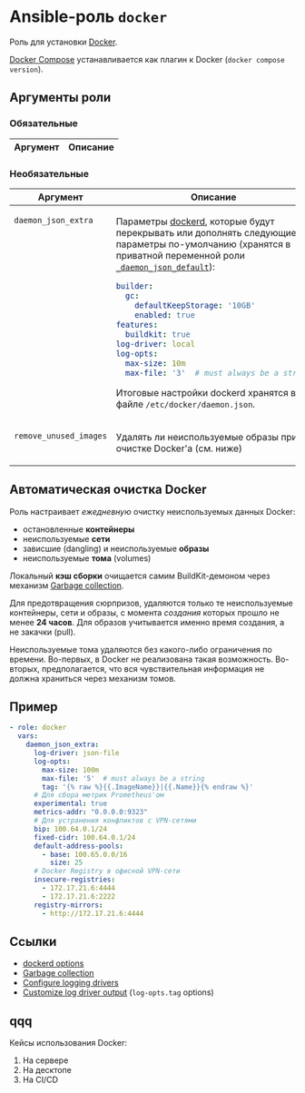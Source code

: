 # Ansible-роль `docker`

Роль для установки [Docker](https://docs.docker.com/engine/install/).

[Docker Compose](https://docs.docker.com/compose/) устанавливается как плагин к Docker (`docker compose version`).

## Аргументы роли

### Обязательные

| Аргумент | Описание
| --- | ---

### Необязательные

<table>
<thead>
<th>
Аргумент
</th>
<th>
Описание
</th>
<th>
Default
</th>
</thead>
<tbody>

<tr>

<td valign="top">

`daemon_json_extra`

</td>
<td valign="top">

Параметры [dockerd](https://docs.docker.com/config/daemon/), которые будут перекрывать или дополнять следующие
параметры по-умолчанию (хранятся в приватной переменной роли [`_daemon_json_default`](vars/main.yml)):

```yaml
builder:
  gc:
    defaultKeepStorage: '10GB'
    enabled: true
features:
  buildkit: true
log-driver: local
log-opts:
  max-size: 10m
  max-file: '3'  # must always be a string
```

Итоговые настройки dockerd хранятся в файле `/etc/docker/daemon.json`.
</td>

<td valign="top">

`{}`

</td>

<tr>

<td valign="top">

`remove_unused_images`

</td>
<td valign="top">

Удалять ли неиспользуемые образы при очистке Docker'а (см. ниже)

</td>

<td valign="top">

`false`

</td>

</tr>

</tbody>
</table>

## Автоматическая очистка Docker

Роль настраивает _ежедневную_ очистку неиспользуемых данных Docker:

- остановленные **контейнеры**
- неиспользуемые **сети**
- зависшие (dangling) и неиспользуемые **образы**
- неиспользуемые **тома** (volumes)

Локальный **кэш сборки** очищается самим BuildKit-демоном через механизм
[Garbage collection](https://docs.docker.com/build/cache/garbage-collection/).

Для предотвращения сюрпризов, удаляются только те неиспользуемые контейнеры, сети
и образы, с момента _создания_ которых прошло не менее **24 часов**. Для образов
учитывается именно время создания, а не закачки (pull).

Неиспользуемые тома удаляются без какого-либо ограничения по времени. Во-первых,
в Docker не реализована такая возможность. Во-вторых, предполагается, что вся
чувствительная информация не должна храниться через механизм томов.

## Пример

```yaml
- role: docker
  vars:
    daemon_json_extra:
      log-driver: json-file
      log-opts:
        max-size: 100m
        max-file: '5'  # must always be a string
        tag: '{% raw %}{{.ImageName}}|{{.Name}}{% endraw %}'
      # Для сбора метрик Prometheus'ом
      experimental: true
      metrics-addr: "0.0.0.0:9323"
      # Для устранения конфликтов с VPN-сетями
      bip: 100.64.0.1/24
      fixed-cidr: 100.64.0.1/24
      default-address-pools:
        - base: 100.65.0.0/16
          size: 25
      # Docker Registry в офисной VPN-сети
      insecure-registries:
        - 172.17.21.6:4444
        - 172.17.21.6:2222
      registry-mirrors:
        - http://172.17.21.6:4444
```

## Ссылки

- [dockerd options](https://docs.docker.com/engine/reference/commandline/dockerd/)
- [Garbage collection](https://docs.docker.com/build/cache/garbage-collection/)
- [Configure logging drivers](https://docs.docker.com/config/containers/logging/configure/)
- [Customize log driver output](https://docs.docker.com/config/containers/logging/log_tags/) (`log-opts.tag` options)

## qqq

Кейсы использования Docker:

1. На сервере
1. На десктопе
1. На CI/CD
